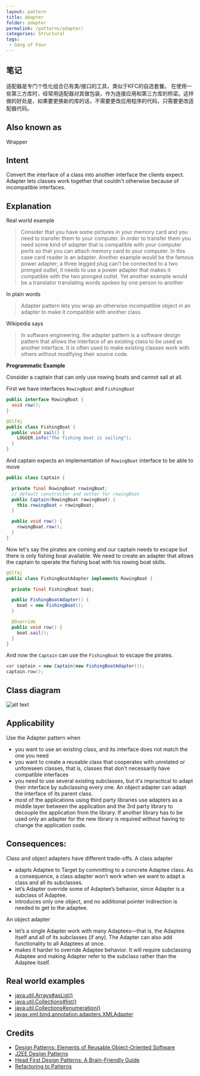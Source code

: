 ```yaml
---
layout: pattern
title: Adapter
folder: adapter
permalink: /patterns/adapter/
categories: Structural
tags:
 - Gang of Four
---
```


## 笔记

适配器是专门个性化组合已有类/接口的工具，类似于KFC的自选套餐。
在使用一些第三方库时，经常用适配器对其做包装，作为连接应用和第三方库的桥梁。这样做的好处是，如果要更换新的库的话，不需要更改应用程序的代码，只需要更改适配器代码。

## Also known as
Wrapper

## Intent
Convert the interface of a class into another interface the clients expect. Adapter lets classes work together that 
couldn't otherwise because of incompatible interfaces.

## Explanation

Real world example

> Consider that you have some pictures in your memory card and you need to transfer them to your computer. In order to transfer them you need some kind of adapter that is compatible with your computer ports so that you can attach memory card to your computer. In this case card reader is an adapter.
> Another example would be the famous power adapter; a three legged plug can't be connected to a two pronged outlet, it needs to use a power adapter that makes it compatible with the two pronged outlet.
> Yet another example would be a translator translating words spoken by one person to another

In plain words

> Adapter pattern lets you wrap an otherwise incompatible object in an adapter to make it compatible with another class.

Wikipedia says

> In software engineering, the adapter pattern is a software design pattern that allows the interface of an existing class to be used as another interface. It is often used to make existing classes work with others without modifying their source code.

**Programmatic Example**

Consider a captain that can only use rowing boats and cannot sail at all.

First we have interfaces `RowingBoat` and `FishingBoat`

```java
public interface RowingBoat {
  void row();
}

@Slf4j
public class FishingBoat {
  public void sail() {
    LOGGER.info("The fishing boat is sailing");
  }
}
```

And captain expects an implementation of `RowingBoat` interface to be able to move

```java
public class Captain {

  private final RowingBoat rowingBoat;
  // default constructor and setter for rowingBoat
  public Captain(RowingBoat rowingBoat) {
    this.rowingBoat = rowingBoat;
  }

  public void row() {
    rowingBoat.row();
  }
}
```

Now let's say the pirates are coming and our captain needs to escape but there is only fishing boat available. We need to create an adapter that allows the captain to operate the fishing boat with his rowing boat skills.

```java
@Slf4j
public class FishingBoatAdapter implements RowingBoat {

  private final FishingBoat boat;

  public FishingBoatAdapter() {
    boat = new FishingBoat();
  }

  @Override
  public void row() {
    boat.sail();
  }
}
```

And now the `Captain` can use the `FishingBoat` to escape the pirates.

```java
var captain = new Captain(new FishingBoatAdapter());
captain.row();
```

## Class diagram
![alt text](./etc/adapter.urm.png "Adapter class diagram")

## Applicability
Use the Adapter pattern when

* you want to use an existing class, and its interface does not match the one you need
* you want to create a reusable class that cooperates with unrelated or unforeseen classes, that is, classes that don't necessarily have compatible interfaces
* you need to use several existing subclasses, but it's impractical to adapt their interface by subclassing every one. An object adapter can adapt the interface of its parent class.
* most of the applications using third party libraries use adapters as a middle layer between the application and the 3rd party library to decouple the application from the library. If another library has to be used only an adapter for the new library is required without having to change the application code.

## Consequences:
Class and object adapters have different trade-offs. A class adapter

*	adapts Adaptee to Target by committing to a concrete Adaptee class. As a consequence, a class adapter won’t work when we want to adapt a class and all its subclasses.
*	let’s Adapter override some of Adaptee’s behavior, since Adapter is a subclass of Adaptee.
*	introduces only one object, and no additional pointer indirection is needed to get to the adaptee.

An object adapter	

*	let’s a single Adapter work with many Adaptees—that is, the Adaptee itself and all of its subclasses (if any). The Adapter can also add functionality to all Adaptees at once.
*	makes it harder to override Adaptee behavior. It will require subclassing Adaptee and making Adapter refer to the subclass rather than the Adaptee itself.


## Real world examples

* [java.util.Arrays#asList()](http://docs.oracle.com/javase/8/docs/api/java/util/Arrays.html#asList%28T...%29)
* [java.util.Collections#list()](https://docs.oracle.com/javase/8/docs/api/java/util/Collections.html#list-java.util.Enumeration-)
* [java.util.Collections#enumeration()](https://docs.oracle.com/javase/8/docs/api/java/util/Collections.html#enumeration-java.util.Collection-)
* [javax.xml.bind.annotation.adapters.XMLAdapter](http://docs.oracle.com/javase/8/docs/api/javax/xml/bind/annotation/adapters/XmlAdapter.html#marshal-BoundType-)


## Credits

* [Design Patterns: Elements of Reusable Object-Oriented Software](https://www.amazon.com/gp/product/0201633612/ref=as_li_tl?ie=UTF8&camp=1789&creative=9325&creativeASIN=0201633612&linkCode=as2&tag=javadesignpat-20&linkId=675d49790ce11db99d90bde47f1aeb59)
* [J2EE Design Patterns](https://www.amazon.com/gp/product/0596004273/ref=as_li_tl?ie=UTF8&camp=1789&creative=9325&creativeASIN=0596004273&linkCode=as2&tag=javadesignpat-20&linkId=48d37c67fb3d845b802fa9b619ad8f31)
* [Head First Design Patterns: A Brain-Friendly Guide](https://www.amazon.com/gp/product/0596007124/ref=as_li_tl?ie=UTF8&camp=1789&creative=9325&creativeASIN=0596007124&linkCode=as2&tag=javadesignpat-20&linkId=6b8b6eea86021af6c8e3cd3fc382cb5b)
* [Refactoring to Patterns](https://www.amazon.com/gp/product/0321213351/ref=as_li_tl?ie=UTF8&camp=1789&creative=9325&creativeASIN=0321213351&linkCode=as2&tag=javadesignpat-20&linkId=2a76fcb387234bc71b1c61150b3cc3a7)

